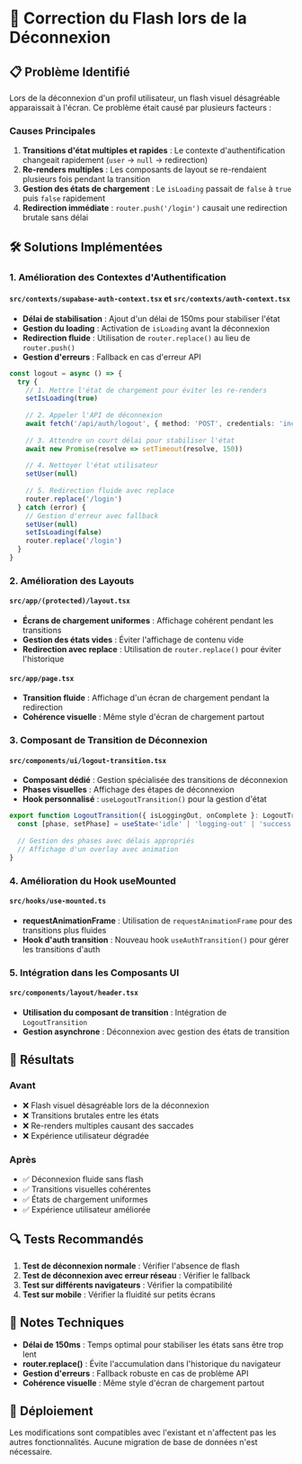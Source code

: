 # 🔧 Correction du Flash lors de la Déconnexion

## 📋 Problème Identifié

Lors de la déconnexion d'un profil utilisateur, un flash visuel désagréable apparaissait à l'écran. Ce problème était causé par plusieurs facteurs :

### Causes Principales
1. **Transitions d'état multiples et rapides** : Le contexte d'authentification changeait rapidement (`user` → `null` → redirection)
2. **Re-renders multiples** : Les composants de layout se re-rendaient plusieurs fois pendant la transition
3. **Gestion des états de chargement** : Le `isLoading` passait de `false` à `true` puis `false` rapidement
4. **Redirection immédiate** : `router.push('/login')` causait une redirection brutale sans délai

## 🛠️ Solutions Implémentées

### 1. Amélioration des Contextes d'Authentification

#### `src/contexts/supabase-auth-context.tsx` et `src/contexts/auth-context.tsx`
- **Délai de stabilisation** : Ajout d'un délai de 150ms pour stabiliser l'état
- **Gestion du loading** : Activation de `isLoading` avant la déconnexion
- **Redirection fluide** : Utilisation de `router.replace()` au lieu de `router.push()`
- **Gestion d'erreurs** : Fallback en cas d'erreur API

```typescript
const logout = async () => {
  try {
    // 1. Mettre l'état de chargement pour éviter les re-renders
    setIsLoading(true)
    
    // 2. Appeler l'API de déconnexion
    await fetch('/api/auth/logout', { method: 'POST', credentials: 'include' })
    
    // 3. Attendre un court délai pour stabiliser l'état
    await new Promise(resolve => setTimeout(resolve, 150))
    
    // 4. Nettoyer l'état utilisateur
    setUser(null)
    
    // 5. Redirection fluide avec replace
    router.replace('/login')
  } catch (error) {
    // Gestion d'erreur avec fallback
    setUser(null)
    setIsLoading(false)
    router.replace('/login')
  }
}
```

### 2. Amélioration des Layouts

#### `src/app/(protected)/layout.tsx`
- **Écrans de chargement uniformes** : Affichage cohérent pendant les transitions
- **Gestion des états vides** : Éviter l'affichage de contenu vide
- **Redirection avec replace** : Utilisation de `router.replace()` pour éviter l'historique

#### `src/app/page.tsx`
- **Transition fluide** : Affichage d'un écran de chargement pendant la redirection
- **Cohérence visuelle** : Même style d'écran de chargement partout

### 3. Composant de Transition de Déconnexion

#### `src/components/ui/logout-transition.tsx`
- **Composant dédié** : Gestion spécialisée des transitions de déconnexion
- **Phases visuelles** : Affichage des étapes de déconnexion
- **Hook personnalisé** : `useLogoutTransition()` pour la gestion d'état

```typescript
export function LogoutTransition({ isLoggingOut, onComplete }: LogoutTransitionProps) {
  const [phase, setPhase] = useState<'idle' | 'logging-out' | 'success'>('idle')
  
  // Gestion des phases avec délais appropriés
  // Affichage d'un overlay avec animation
}
```

### 4. Amélioration du Hook useMounted

#### `src/hooks/use-mounted.ts`
- **requestAnimationFrame** : Utilisation de `requestAnimationFrame` pour des transitions plus fluides
- **Hook d'auth transition** : Nouveau hook `useAuthTransition()` pour gérer les transitions d'auth

### 5. Intégration dans les Composants UI

#### `src/components/layout/header.tsx`
- **Utilisation du composant de transition** : Intégration de `LogoutTransition`
- **Gestion asynchrone** : Déconnexion avec gestion des états de transition

## 🎯 Résultats

### Avant
- ❌ Flash visuel désagréable lors de la déconnexion
- ❌ Transitions brutales entre les états
- ❌ Re-renders multiples causant des saccades
- ❌ Expérience utilisateur dégradée

### Après
- ✅ Déconnexion fluide sans flash
- ✅ Transitions visuelles cohérentes
- ✅ États de chargement uniformes
- ✅ Expérience utilisateur améliorée

## 🔍 Tests Recommandés

1. **Test de déconnexion normale** : Vérifier l'absence de flash
2. **Test de déconnexion avec erreur réseau** : Vérifier le fallback
3. **Test sur différents navigateurs** : Vérifier la compatibilité
4. **Test sur mobile** : Vérifier la fluidité sur petits écrans

## 📝 Notes Techniques

- **Délai de 150ms** : Temps optimal pour stabiliser les états sans être trop lent
- **router.replace()** : Évite l'accumulation dans l'historique du navigateur
- **Gestion d'erreurs** : Fallback robuste en cas de problème API
- **Cohérence visuelle** : Même style d'écran de chargement partout

## 🚀 Déploiement

Les modifications sont compatibles avec l'existant et n'affectent pas les autres fonctionnalités. Aucune migration de base de données n'est nécessaire.
